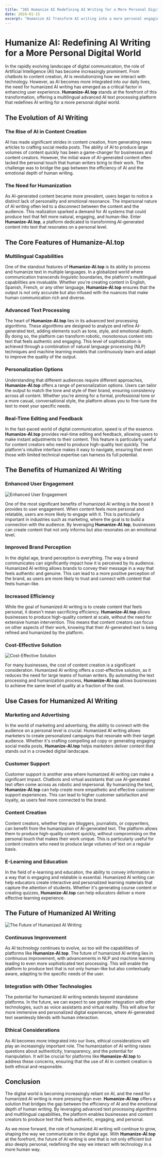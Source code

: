 ```yaml
---
title: "365 Humanize AI Redefining AI Writing for a More Personal Digital World"
date: 2024-01-15
excerpt: "Humanize AI Transform AI writing into a more personal engaging experience for a digital world that feels truly human"
---
```


# Humanize AI: Redefining AI Writing for a More Personal Digital World

In the rapidly evolving landscape of digital communication, the role of Artificial Intelligence (AI) has become increasingly prominent. From chatbots to content creation, AI is revolutionizing how we interact with technology. However, as AI becomes more integrated into our daily lives, the need for humanized AI writing has emerged as a critical factor in enhancing user experience. **Humanize-AI.top** stands at the forefront of this transformation, offering a multilingual advanced AI text processing platform that redefines AI writing for a more personal digital world.

## The Evolution of AI Writing

### The Rise of AI in Content Creation

AI has made significant strides in content creation, from generating news articles to crafting social media posts. The ability of AI to produce large volumes of content quickly has been a game-changer for businesses and content creators. However, the initial wave of AI-generated content often lacked the personal touch that human writers bring to their work. The challenge was to bridge the gap between the efficiency of AI and the emotional depth of human writing.

### The Need for Humanization

As AI-generated content became more prevalent, users began to notice a distinct lack of personality and emotional resonance. The impersonal nature of AI writing often led to a disconnect between the content and the audience. This realization sparked a demand for AI systems that could produce text that felt more natural, engaging, and human-like. Enter **Humanize-AI.top**, a platform dedicated to transforming AI-generated content into text that resonates on a personal level.

## The Core Features of Humanize-AI.top

### Multilingual Capabilities

One of the standout features of **Humanize-AI.top** is its ability to process and humanize text in multiple languages. In a globalized world where communication transcends linguistic boundaries, the platform's multilingual capabilities are invaluable. Whether you're creating content in English, Spanish, French, or any other language, **Humanize-AI.top** ensures that the output is not only accurate but also infused with the nuances that make human communication rich and diverse.

### Advanced Text Processing

The heart of **Humanize-AI.top** lies in its advanced text processing algorithms. These algorithms are designed to analyze and refine AI-generated text, adding elements such as tone, style, and emotional depth. By doing so, the platform can transform robotic, monotonous content into text that feels authentic and engaging. This level of sophistication is achieved through a combination of natural language processing (NLP) techniques and machine learning models that continuously learn and adapt to improve the quality of the output.

### Personalization Options

Understanding that different audiences require different approaches, **Humanize-AI.top** offers a range of personalization options. Users can tailor the output to match the tone and style of their brand, ensuring consistency across all content. Whether you're aiming for a formal, professional tone or a more casual, conversational style, the platform allows you to fine-tune the text to meet your specific needs.

### Real-Time Editing and Feedback

In the fast-paced world of digital communication, speed is of the essence. **Humanize-AI.top** provides real-time editing and feedback, allowing users to make instant adjustments to their content. This feature is particularly useful for content creators who need to produce high-quality text quickly. The platform's intuitive interface makes it easy to navigate, ensuring that even those with limited technical expertise can harness its full potential.

## The Benefits of Humanized AI Writing

### Enhanced User Engagement

![Enhanced User Engagement](/images/23.jpeg)


One of the most significant benefits of humanized AI writing is the boost it provides to user engagement. When content feels more personal and relatable, users are more likely to engage with it. This is particularly important in industries such as marketing, where the goal is to build a connection with the audience. By leveraging **Humanize-AI.top**, businesses can create content that not only informs but also resonates on an emotional level.

### Improved Brand Perception

In the digital age, brand perception is everything. The way a brand communicates can significantly impact how it is perceived by its audience. Humanized AI writing allows brands to convey their message in a way that feels authentic and genuine. This can lead to a more positive perception of the brand, as users are more likely to trust and connect with content that feels human-like.

### Increased Efficiency

While the goal of humanized AI writing is to create content that feels personal, it doesn't mean sacrificing efficiency. **Humanize-AI.top** allows businesses to produce high-quality content at scale, without the need for extensive human intervention. This means that content creators can focus on other aspects of their work, knowing that their AI-generated text is being refined and humanized by the platform.

### Cost-Effective Solution

![Cost-Effective Solution](/images/08.jpeg)


For many businesses, the cost of content creation is a significant consideration. Humanized AI writing offers a cost-effective solution, as it reduces the need for large teams of human writers. By automating the text processing and humanization process, **Humanize-AI.top** allows businesses to achieve the same level of quality at a fraction of the cost.

## Use Cases for Humanized AI Writing

### Marketing and Advertising

In the world of marketing and advertising, the ability to connect with the audience on a personal level is crucial. Humanized AI writing allows marketers to create personalized campaigns that resonate with their target audience. Whether it's crafting compelling ad copy or generating engaging social media posts, **Humanize-AI.top** helps marketers deliver content that stands out in a crowded digital landscape.

### Customer Support

Customer support is another area where humanized AI writing can make a significant impact. Chatbots and virtual assistants that use AI-generated text often come across as robotic and impersonal. By humanizing the text, **Humanize-AI.top** can help create more empathetic and effective customer support experiences. This can lead to higher customer satisfaction and loyalty, as users feel more connected to the brand.

### Content Creation

Content creators, whether they are bloggers, journalists, or copywriters, can benefit from the humanization of AI-generated text. The platform allows them to produce high-quality content quickly, without compromising on the personal touch that makes their work unique. This is particularly useful for content creators who need to produce large volumes of text on a regular basis.

### E-Learning and Education

In the field of e-learning and education, the ability to convey information in a way that is engaging and relatable is essential. Humanized AI writing can help educators create interactive and personalized learning materials that capture the attention of students. Whether it's generating course content or creating quizzes, **Humanize-AI.top** can help educators deliver a more effective learning experience.

## The Future of Humanized AI Writing

![The Future of Humanized AI Writing](/images/22.jpeg)


### Continuous Improvement

As AI technology continues to evolve, so too will the capabilities of platforms like **Humanize-AI.top**. The future of humanized AI writing lies in continuous improvement, with advancements in NLP and machine learning leading to even more sophisticated text processing. This will enable the platform to produce text that is not only human-like but also contextually aware, adapting to the specific needs of the user.

### Integration with Other Technologies

The potential for humanized AI writing extends beyond standalone platforms. In the future, we can expect to see greater integration with other technologies, such as voice assistants and virtual reality. This will allow for more immersive and personalized digital experiences, where AI-generated text seamlessly blends with human interaction.

### Ethical Considerations

As AI becomes more integrated into our lives, ethical considerations will play an increasingly important role. The humanization of AI writing raises questions about authenticity, transparency, and the potential for manipulation. It will be crucial for platforms like **Humanize-AI.top** to address these concerns, ensuring that the use of AI in content creation is both ethical and responsible.

## Conclusion

The digital world is becoming increasingly reliant on AI, and the need for humanized AI writing is more pressing than ever. **Humanize-AI.top** offers a solution that bridges the gap between the efficiency of AI and the emotional depth of human writing. By leveraging advanced text processing algorithms and multilingual capabilities, the platform enables businesses and content creators to produce text that feels authentic, engaging, and personal.

As we move forward, the role of humanized AI writing will continue to grow, shaping the way we communicate in the digital age. With **Humanize-AI.top** at the forefront, the future of AI writing is one that is not only efficient but also deeply personal, redefining the way we interact with technology in a more human way.